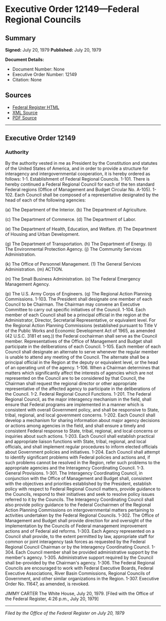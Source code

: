 # Executive Order 12149—Federal Regional Councils

## Summary

**Signed:** July 20, 1979
**Published:** July 20, 1979

**Document Details:**
- Document Number: None
- Executive Order Number: 12149
- Citation: None

## Sources
- [Federal Register HTML](https://www.presidency.ucsb.edu/documents/executive-order-12149-federal-regional-councils)
- [XML Source](None)
- [PDF Source](None)

---

## Executive Order 12149

### Authority

By the authority vested in me as President by the Constitution and statutes of the United States of America, and in order to provide a structure for interagency and intergovernmental cooperation, it is hereby ordered as follows:
1-1. Establishment of Federal Regional Councils.
1-101. There is hereby continued a Federal Regional Council for each of the ten standard Federal regions (Office of Management and Budget Circular No. A-105).
1-102. Each Council shall be composed of a representative designated by the head of each of the following agencies:

(a) The Department of the Interior.
(b) The Department of Agriculture.

(c) The Department of Commerce.
(d) The Department of Labor.

(e) The Department of Health, Education, and Welfare.
(f) The Department of Housing and Urban Development.

(g) The Department of Transportation.
(h) The Department of Energy.
    (i) The Environmental Protection Agency.
(j) The Community Services Administration.

(k) The Office of Personnel Management.
    (1) The General Services Administration.
(m) ACTION.

(n) The Small Business Administration.
(o) The Federal Emergency Management Agency.

(p) The U.S. Army Corps of Engineers.
(q) The Regional Action Planning Commissions.
1-103. The President shall designate one member of each Council to be Chairman. The Chairman may convene an Executive Committee to carry out specific initiatives of the Council.
1-104. Each member of each Council shall be a principal official in the region at the Administrator, Director, Secretarial Representative, or equivalent level. For the Regional Action Planning Commissions (established pursuant to Title V of the Public Works and Economic Development Act of 1965, as amended (42 U.S.C. 3181 et seq.)) the Federal cochairman shall serve as the Council member. Representatives of the Office of Management and Budget shall participate in the deliberations of each Council.
1-105. Each member of each Council shall designate an alternate to serve whenever the regular member is unable to attend any meeting of the Council. The alternate shall be a principal official in the Region at the deputy or equivalent level, or the head of an operating unit of the agency.
1-106. When a Chairman determines that matters which significantly affect the interests of agencies which are not represented on the Council are to be considered by that Council, the Chairman shall request the regional director or other appropriate representative of the affected agency to participate in the deliberations of the Council.
1-2. Federal Regional Council Functions.
1-201. The Federal Regional Council, as the major interagency mechanism in the field, shall ensure that Federal programs are implemented in a manner which is consistent with overall Government policy, and shall be responsive to State, tribal, regional, and local government concerns.
1-202. Each Council shall develop a mechanism for sharing information about major agency decisions or actions among agencies in the field, and shall ensure a timely and consistent Federal response to State, tribal, regional, and local concerns or inquiries about such actions.
1-203. Each Council shall establish practical and appropriate liaison functions with State, tribal, regional, and local officials, and shall implement regular procedures to inform elected officials about Government policies and initiatives.
1-204. Each Council shall attempt to identify significant problems with Federal policies and actions and, if such problems cannot be resolved in the Region, refer such problems to the appropriate agencies and the Interagency Coordinating Council.
1-3. General Provisions.
1-301. The Interagency Coordinating Council, in conjunction with the Office of Management and Budget shall, consistent with the objectives and priorities established by the President, establish policy with respect to Federal Regional Council matters, provide guidance to the Councils, respond to their initiatives and seek to resolve policy issues referred to it by the Councils. The Interagency Coordinating Council shall also provide policy guidance to the Federal Cochairmen of the Regional Action Planning Commissions on intergovernmental matters pertaining to activities undertaken by the Federal Regional Councils.
1-302. The Office of Management and Budget shall provide direction for and oversight of the implementation by the Councils of Federal management improvement actions and of Federal aid reforms.
1-303. Each Agency represented on a Council shall provide, to the extent permitted by law, appropriate staff for common or joint interagency task forces as requested by the Federal Regional Council Chairman or by the Interagency Coordinating Council.
1-304. Each Council member shall be provided administrative support by the member's agency.
1-305. Administrative support required by the Council shall be-provided by the Chairman's agency.
1-306. The Federal Regional Councils are encouraged to work with Federal Executive Boards, Federal Executive Associations, River Basin Commissions, Regional Councils of Government, and other similar organizations in the Region.
1-307. Executive Order No. 11647, as amended, is revoked.

JIMMY CARTER
The White House, July 20, 1979.
[Filed with the Office of the Federal Register, 4:26 p.m., July 20, 1979]

---

*Filed by the Office of the Federal Register on July 20, 1979*
